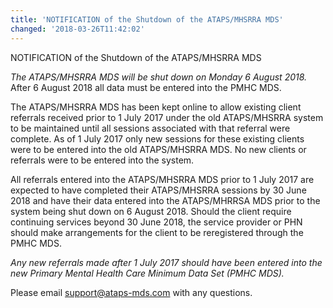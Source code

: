 ```yaml
---
title: 'NOTIFICATION of the Shutdown of the ATAPS/MHSRRA MDS'
changed: '2018-03-26T11:42:02'
---
```


<p>NOTIFICATION of the Shutdown of the ATAPS/MHSRRA MDS</p>

<p><em>The ATAPS/MHSRRA MDS will be shut down on Monday 6 August 2018.</em>  After 6 August 2018 all data must be entered into the PMHC MDS.</p>

<p>The ATAPS/MHSRRA MDS has been kept online to allow existing client referrals received prior to 1 July 2017 under the old ATAPS/MHSRRA system to be maintained until all sessions associated with that referral were complete. As of 1 July 2017 only new sessions for these existing clients were to be entered into the old ATAPS/MHSRRA MDS. No new clients or referrals were to be entered into the system.</p>

<p>All referrals entered into the ATAPS/MHSRRA MDS prior to 1 July 2017 are expected to have completed their ATAPS/MHSRRA sessions by 30 June 2018 and have their data entered into the ATAPS/MHRRSA MDS prior to the system being shut down on 6 August 2018. Should the client require continuing services beyond 30 June 2018, the service provider or PHN should make arrangements for the client to be reregistered through the PMHC MDS.</p>

<p><em>Any new referrals made after 1 July 2017 should have been entered into the new Primary Mental Health Care Minimum Data Set (PMHC MDS).</em></p>

<p>Please email <a href="mailto:support@ataps-mds.com.">support@ataps-mds.com</a> with any questions.</p>
